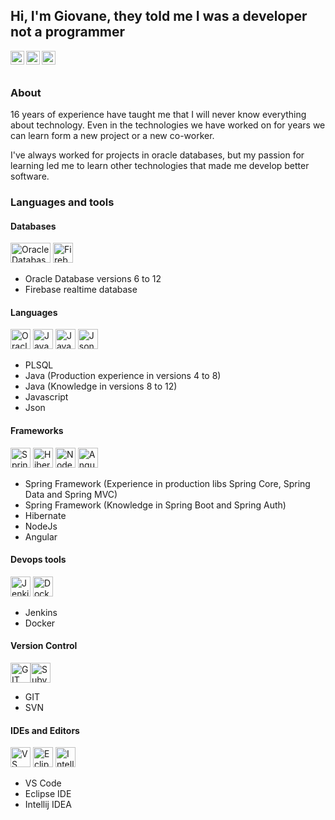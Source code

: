 
<!-- greetings/title -->
## Hi, I'm Giovane, they told me I was a developer not a programmer
<!-- Social Media -->
<a  href="https://github.com/gfkauer">
<img  align="left"  alt="Giovane's Github"  width="22px"  src="https://cdn.jsdelivr.net/npm/simple-icons@v3/icons/github.svg" />
</a>

<a  href="https://twitter.com/ashwanisng">
<img  align="left"  alt="Giovane's Twitter"  width="22px"  src="https://cdn.jsdelivr.net/npm/simple-icons@v3/icons/twitter.svg" />
</a>

<a  href="https://linkedin.com/in/gfkauer">
<img  align="left"  alt="Giovane's Linkdein"  width="22px"  src="https://cdn.jsdelivr.net/npm/simple-icons@v3/icons/linkedin.svg" />
</a>
<br/>
<br/>

<!-- About me -->
### About

16 years of experience have taught me that I will never know everything about technology. Even in the technologies we have worked on for years we can learn form a new project or a new co-worker.

I've always worked for projects in oracle databases, but my passion for learning led me to learn other technologies that made me develop better software.

<!-- Language and tools -->

### Languages and tools
#### Databases

<img  height="32px"  width="64px"  src="https://cdn.svgporn.com/logos/oracle.svg"  alt="Oracle Database" title='Oracle Database Versions 6 to 12'>
<img  height="32px"  src="https://cdn.svgporn.com/logos/firebase.svg"  alt="Firebase"
title="Firebase">
<br/>

- Oracle Database versions 6 to 12
- Firebase realtime database

#### Languages

<img  height="32px"  width="32px"  src="https://store.dimensigon.com/wp-content/uploads/2019/03/pl-sql.png"  title="Oracle Pl/Sql"  alt="Oracle Pl/Sql">
<img  height="32px"  src="https://cdn.svgporn.com/logos/java.svg"  alt="Java"
title="Java
Production experience in versions 4 to 8
Knowledge in versions 9 to 12">
<img  height="32px"  src="https://cdn.svgporn.com/logos/javascript.svg"  alt="Javascript"
title="Javascript Ecma 6">
<img  height="32px"  src="https://cdn.svgporn.com/logos/json.svg"  title="Json"  alt="Json">
<br/>

- PLSQL
- Java (Production experience in versions 4 to 8)
- Java (Knowledge in versions 8 to 12)
- Javascript
- Json

#### Frameworks

<img  height="32px"  src="https://cdn.svgporn.com/logos/spring.svg" alt="Spring Framework" title="Spring Framework
Experience in production libs Spring Core, Spring Data and Spring MVC
Knowledge in Spring Boot and Spring Auth">
<img  height="32px"  src="https://cdn.svgporn.com/logos/hibernate.svg"  title="Hibernate"  alt="Hibernate">
<img  height="32px"  src="https://cdn.svgporn.com/logos/nodejs-icon.svg"  title="NodeJs"  alt="NodeJs">
<img  height="32px"  src="https://cdn.svgporn.com/logos/angular-icon.svg"  title="Angular"  alt="Angular">
<br/>

- Spring Framework (Experience in production libs Spring Core, Spring Data and Spring MVC)
- Spring Framework (Knowledge in Spring Boot and Spring Auth)
- Hibernate
- NodeJs
- Angular

#### Devops tools

<img  height="32px"  src="https://cdn.svgporn.com/logos/jenkins.svg"  title="Jenkins"  alt="Jenkins">
<img  height="32px"  src="https://cdn.svgporn.com/logos/docker-icon.svg"  title="Docker"  alt="Docker">
<br/>

- Jenkins
- Docker

#### Version Control

<img  height="32px"  src="https://cdn.svgporn.com/logos/git-icon.svg"  title="GIT"  alt="GIT"><img  height="32px"  src="https://www.ayies.com/wp-content/uploads/2018/09/svn-icon.jpg"  title="Subversion"  alt="Subversion">
<br/>

- GIT
- SVN 

#### IDEs and Editors

<img  height="32px"  src="https://cdn.svgporn.com/logos/visual-studio-code.svg"  title="VS Code"  alt="VS Code">
<img  height="32px"  src="https://cdn.svgporn.com/logos/eclipse.svg"  title="Eclipse IDE"  alt="Eclipse IDE">
<img  height="32px"  src="https://cdn.svgporn.com/logos/intellij-idea.svg"  title="Intellij IDEA"  alt="Intellij IDEA">
<br/>

- VS Code
- Eclipse IDE
- Intellij IDEA

<!-- Github status -->